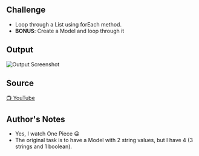 ## Challenge
- Loop through a List using forEach method.
- **BONUS**: Create a Model and loop through it  


## Output

![Output Screenshot](https://github.com/jscastanos/TCWeeklyChallenges/blob/master/1%20-%20Foreach/screenshot.JPG)

## Source
[📺 YouTube](https://www.youtube.com/watch?v=pxdwwgIja5Q&list=PLLWMQd6PeGY1VcJGocm1wwtFCZUrh2sc9)


## Author's Notes
- Yes, I watch One Piece 😀
- The original task is to have a Model with 2 string values, but I have 4 (3 strings and 1 boolean). 

